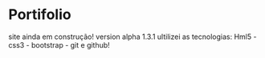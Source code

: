 # Portifolio
site ainda em construção! version alpha 1.3.1
ultilizei as tecnologias:
Hml5 - css3 - bootstrap - git e github!
